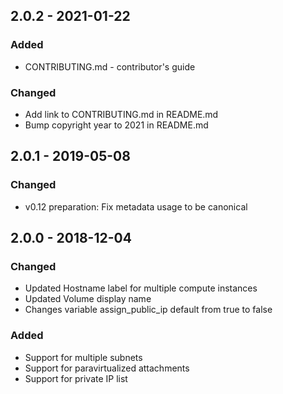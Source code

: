 ## 2.0.2 - 2021-01-22

### Added

* CONTRIBUTING.md - contributor's guide

### Changed

* Add link to CONTRIBUTING.md in README.md
* Bump copyright year to 2021 in README.md


## 2.0.1 - 2019-05-08

### Changed

* v0.12 preparation: Fix metadata usage to be canonical


## 2.0.0 - 2018-12-04

### Changed

- Updated Hostname label for multiple compute instances
- Updated Volume display name
- Changes variable assign_public_ip default from true to false 

### Added

* Support for multiple subnets
* Support for paravirtualized attachments 
* Support for private IP list